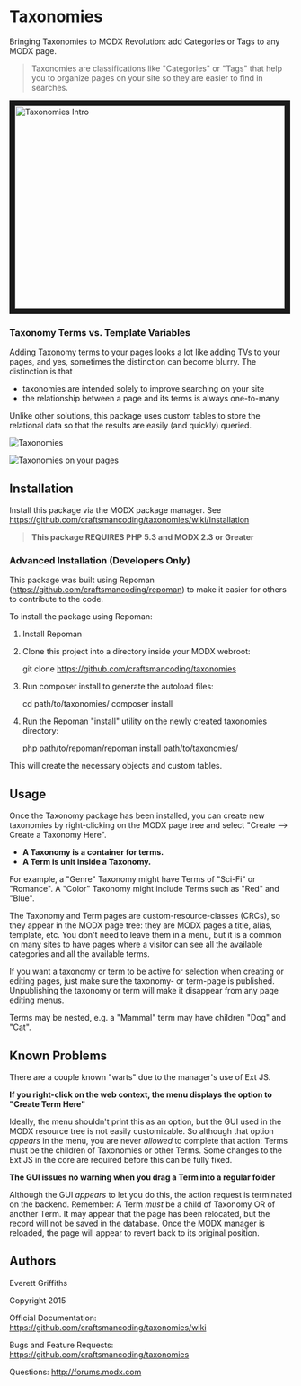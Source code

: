 # Taxonomies

Bringing Taxonomies to MODX Revolution: add Categories or Tags to any MODX page.

> Taxonomies are classifications like "Categories" or "Tags" that help you to organize pages on your site so they are easier to find in searches.  

<a href="https://www.youtube.com/watch?v=CFidcBQDJ0Q&feature=youtu.be" target="_blank"><img src="http://img.youtube.com/vi/CFidcBQDJ0Q/0.jpg" 
alt="Taxonomies Intro" width="480" height="360" border="10" /></a>


### Taxonomy Terms vs. Template Variables

Adding Taxonomy terms to your pages looks a lot like adding TVs to your pages, and yes, sometimes the distinction
can become blurry.  The distinction is that 

- taxonomies are intended solely to improve searching on your site
- the relationship between a page and its terms is always one-to-many

Unlike other solutions, this package uses custom tables to store the relational data so that the results
are easily (and quickly) queried.

![Taxonomies](https://raw.githubusercontent.com/wiki/craftsmancoding/taxonomies/images/resource-tree.jpg "Taxonomies in Action")

![Taxonomies on your pages](https://raw.githubusercontent.com/wiki/craftsmancoding/taxonomies/images/resource-edit.jpg "Taxonomies on your pages")


## Installation

Install this package via the MODX package manager.  See https://github.com/craftsmancoding/taxonomies/wiki/Installation

> **This package REQUIRES PHP 5.3 and MODX 2.3 or Greater**


### Advanced Installation (Developers Only)


This package was built using Repoman (https://github.com/craftsmancoding/repoman) to make it easier
for others to contribute to the code.

To install the package using Repoman:

1. Install Repoman
2. Clone this project into a directory inside your MODX webroot:

    git clone https://github.com/craftsmancoding/taxonomies

3. Run composer install to generate the autoload files:

    cd path/to/taxonomies/
    composer install
        
4. Run the Repoman "install" utility on the newly created taxonomies directory:

    php path/to/repoman/repoman install path/to/taxonomies/

This will create the necessary objects and custom tables.


## Usage

Once the Taxonomy package has been installed, you can create new taxonomies by right-clicking on the MODX
page tree and select "Create --> Create a Taxonomy Here". 

- **A Taxonomy is a container for terms.**
- **A Term is unit inside a Taxonomy.** 

For example, a "Genre" Taxonomy might have Terms of "Sci-Fi" or "Romance".  A "Color" Taxonomy might include Terms
such as "Red" and "Blue".

The Taxonomy and Term pages are custom-resource-classes (CRCs), so they appear in the MODX page tree: they 
are MODX pages a title, alias, template, etc. You don't need to leave them in a menu, but it is a common
on many sites to have pages where a visitor can see all the available categories and all the available terms.

If you want a taxonomy or term to be active for selection when creating or editing pages, just make sure the
taxonomy- or term-page is published.  Unpublishing the taxonomy or term will make it disappear from any page
editing menus.

Terms may be nested, e.g. a "Mammal" term may have children "Dog" and "Cat".  



## Known Problems

There are a couple known "warts" due to the manager's use of Ext JS.

**If you right-click on the web context, the menu displays the option to "Create Term Here"** 

Ideally, the menu shouldn't print this as an option, but the GUI used in the MODX resource tree is not easily
customizable.  So although that option _appears_ in the menu, you are never _allowed_ to complete
that action: Terms must be the children of Taxonomies or other Terms. Some changes to the Ext JS in the core are 
required before this can be fully fixed.

**The GUI issues no warning when you drag a Term into a regular folder**

Although the GUI _appears_ to let you do this, the action request is terminated on the backend.  Remember: A Term *must* be 
a child of Taxonomy OR of another Term.  It may appear that the page has been relocated, but the record will not 
be saved in the database.  Once the MODX manager is reloaded, the page will appear to revert back to its original 
position. 



## Authors

Everett Griffiths

Copyright 2015

Official Documentation: https://github.com/craftsmancoding/taxonomies/wiki

Bugs and Feature Requests: https://github.com/craftsmancoding/taxonomies

Questions: http://forums.modx.com
